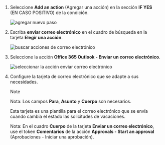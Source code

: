 1. Seleccione **Add an action** (Agregar una acción) en la sección **IF YES** (EN CASO POSITIVO) de la condición.
   
    ![agregar nuevo paso](media/modern-approvals/add-action-after-condition.png)
2. Escriba **enviar correo electrónico** en el cuadro de búsqueda en la tarjeta **Elegir una acción**.
   
    ![buscar acciones de correo electrónico](media/modern-approvals/search-send-email-yes.png)
3. Seleccione la acción **Office 365 Outlook - Enviar un correo electrónico**.
   
    ![seleccionar la acción enviar correo electrónico](media/modern-approvals/select-send-email-yes.png)
4. Configure la tarjeta de correo electrónico que se adapte a sus necesidades.
   
     >[!NOTE]
     > Nota: Los campos **Para**, **Asunto** y **Cuerpo** son necesarios.
     >
     >
   
     Esta tarjeta es una plantilla para el correo electrónico que se envía cuando cambia el estado las solicitudes de vacaciones.
   
     Nota: En el cuadro **Cuerpo** de la tarjeta **Enviar un correo electrónico**, use el token **Comentarios** de la acción **Approvals - Start an approval** (Aprobaciones - Iniciar una aprobación).

